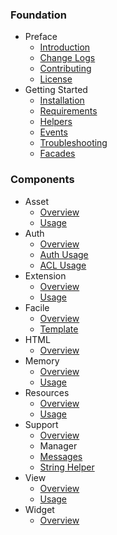### Foundation
- Preface
  - [Introduction](/docs/2.0)
  - [Change Logs](/docs/2.0/changes)
  - [Contributing](/docs/2.0/contributing)
  - [License](/docs/2.0/license)
- Getting Started
  - [Installation](/docs/2.0/installation)
  - [Requirements](/docs/2.0/installation#requirement)
  - [Helpers](/docs/2.0/helpers)
  - [Events](/docs/2.0/events)
  - [Troubleshooting](/docs/2.0/troubleshoot)
  - [Facades](/docs/2.0/facades)

### Components
- Asset
  - [Overview](/docs/2.0/components/asset)
  - [Usage](/docs/2.0/components/asset/usage)
- Auth
  - [Overview](/docs/2.0/components/auth)
  - [Auth Usage](/docs/2.0/components/auth/usage)
  - [ACL Usage](/docs/2.0/components/auth/rbac)
- Extension
  - [Overview](/docs/2.0/components/extension)
  - [Usage](/docs/2.0/components/extension/usage)
- Facile
  - [Overview](/docs/2.0/components/facile)
  - [Template](/docs/2.0/components/facile/templating)
- HTML
  - [Overview](/docs/2.0/components/html) 
- Memory
  - [Overview](/docs/2.0/components/memory)
  - [Usage](/docs/2.0/components/memory/usage)
- Resources
  - [Overview](/docs/2.0/components/resources)
  - [Usage](/docs/2.0/componentes/resources/usage)
- Support
  - [Overview](/docs/2.0/components/support)
  - Manager
  - [Messages](/docs/2.0/components/support/messages)
  - [String Helper](/docs/2.0/components/support/str)
- View
  - [Overview](/docs/2.0/components/view)
  - [Usage](/docs/2.0/components/view/usage)
- Widget
  - [Overview](/docs/2.0/components/widget)
